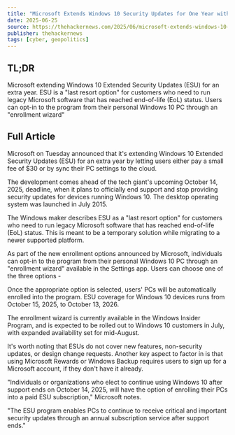 ```yaml
---
title: "Microsoft Extends Windows 10 Security Updates for One Year with New Enrollment Options"
date: 2025-06-25
source: https://thehackernews.com/2025/06/microsoft-extends-windows-10-security.html
publisher: thehackernews
tags: [cyber, geopolitics]
---
```


## TL;DR

Microsoft extending Windows 10 Extended Security Updates (ESU) for an extra year. ESU is a "last resort option" for customers who need to run legacy Microsoft software that has reached end-of-life (EoL) status. Users can opt-in to the program from their personal Windows 10 PC through an "enrollment wizard"

## Full Article

Microsoft on Tuesday announced that it's extending Windows 10 Extended Security Updates (ESU) for an extra year by letting users either pay a small fee of $30 or by sync their PC settings to the cloud.

The development comes ahead of the tech giant's upcoming October 14, 2025, deadline, when it plans to officially end support and stop providing security updates for devices running Windows 10. The desktop operating system was launched in July 2015.

The Windows maker describes ESU as a "last resort option" for customers who need to run legacy Microsoft software that has reached end-of-life (EoL) status. This is meant to be a temporary solution while migrating to a newer supported platform.

As part of the new enrollment options announced by Microsoft, individuals can opt-in to the program from their personal Windows 10 PC through an "enrollment wizard" available in the Settings app. Users can choose one of the three options -

Once the appropriate option is selected, users' PCs will be automatically enrolled into the program. ESU coverage for Windows 10 devices runs from October 15, 2025, to October 13, 2026.

The enrollment wizard is currently available in the Windows Insider Program, and is expected to be rolled out to Windows 10 customers in July, with expanded availability set for mid-August.

It's worth noting that ESUs do not cover new features, non-security updates, or design change requests. Another key aspect to factor in is that using Microsoft Rewards or Windows Backup requires users to sign up for a Microsoft account, if they don't have it already.

"Individuals or organizations who elect to continue using Windows 10 after support ends on October 14, 2025, will have the option of enrolling their PCs into a paid ESU subscription," Microsoft notes.

"The ESU program enables PCs to continue to receive critical and important security updates through an annual subscription service after support ends."